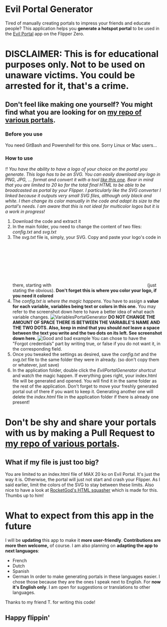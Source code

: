 # Evil Portal Generator

Tired of manually creating portals to impress your friends and educate people?
This application helps you **generate a hotspot portal** to be used in the [Evil Portal](https://github.com/bigbrodude6119/flipper-zero-evil-portal) app on the Flipper Zero.

# DISCLAIMER: This is for educational purposes only. Not to be used on unaware victims. You could be arrested for it, that's a crime.

## Don't feel like making one yourself? You might find what you are looking for on [my repo of various portals](https://github.com/FlippieHacks/FlipperZeroEuropeanPortals/tree/main).

### Before you use
You need GitBash and Powershell for this one. Sorry Linux or Mac users...

### How to use
*!! You have the ability to have a logo of your choice on the portal you generate. This logo has to be an SVG. You can easily download any logo in PNG, JPG, ... format and convert it with a tool [like this one](https://image.online-convert.com/convert-to-svg). Bear in mind that you are limited to 20 ko for the total final HTML to be able to be broadcasted as portal by your Flipper. I particularly like the SVG converter I linked because it outputs very small SVG files, although only black and white. I then change its color manually in the code and adapt its size to the portal's needs. I am aware that this is not ideal for multicolor logos but it is a work in progress!*
1. Download the code and extract it
2. In the main folder, you need to change the content of two files: *config.txt* and *svg.txt*
3. The *svg.txt* file is, simply, your SVG. Copy and paste your logo's code in there, starting with <svg> and ending with </svg> (just stating the obvious). **Don't forget this is where you color your logo, if you need it colored**
4. The *config.txt is where the magic happens*. You have to assign a **value for each variable, variables being text or colors in this one.**
You may refer to the screenshot down here to have a better idea of what each variable changes.
![VariablesPortalGenerator](https://zupimages.net/up/23/32/vx19.png)
**DO NOT CHANGE THE AMOUNT OF SPACE THERE IS BETWEEN THE VARIABLE'S NAME AND THE TWO DOTS. Also, keep in mind that you should *not* leave a space between the text you write and the two dots on its left. See screenshot down here.**
![Good and bad example](https://zupimages.net/up/23/32/87r8.png)
You can chose to have the "Forgot credentials" part by writing true, or false if you do not want it, in the corresponding field.
5. Once you tweaked the settings as desired, save the *config.txt* and the *svg.txt* file to the same folder they were in already. (so don't copy them or whatever, just save)
6. In the application folder, double click the *EvilPortalGenerator shortcut* and watch the magic happen. If everything goes right, your index.html file will be generated and opened. You will find it in the same folder as the rest of the application.
Don't forget to move your freshly generated portal out of there if you want to keep it. Generating another one will delete the *index.html* file in the application folder if there is already one present!

# Don't be shy and share your portals with us by making a Pull Request to [my repo of various portals](https://github.com/FlippieHacks/FlipperZeroEuropeanPortals/tree/main).

## What if my file is just too big?
You are limited to an index.html file of MAX 20 ko on Evil Portal. It's just the way it is. Otherwise, the portal will just not start and crash your Flipper.
As I said earlier, limit the colors of the SVG to stay between these limits.
Also nice to have a look at [RocketGod's HTML squasher](https://github.com/RocketGod-git/evilportal-htmlsquash) which is made for this. Thumbs up to him!

# What to expect from this app in the future
I will be **updating** this app to make it **more user-friendly**. **Contributions are more then welcome,** of course. 
I am also planning on **adapting the app to next languages**:
- French
- Dutch
- Spanish
- German
In order to make generating portals in these languages easier. I chose those because they are the ones I speak next to English.
For **now it's English only**. I am open for suggestions or translations to other languages.

Thanks to my friend T. for writing this code!

## Happy flippin'